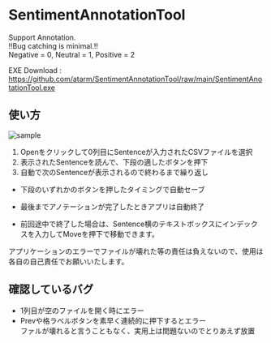 # SentimentAnnotationTool
Support Annotation.  
!!Bug catching is minimal.!!  
Negative = 0, Neutral = 1, Positive = 2  
  
EXE Download : https://github.com/atarm/SentimentAnnotationTool/raw/main/SentimentAnotationTool.exe
## 使い方
![sample](https://user-images.githubusercontent.com/41828628/126456637-a626d024-89f6-4fe7-88e6-f3a74ac7a368.png)
1. Openをクリックして0列目にSentenceが入力されたCSVファイルを選択
2. 表示されたSentenceを読んで、下段の適したボタンを押下
3. 自動で次のSentenceが表示されるので終わるまで繰り返し
  
- 下段のいずれかのボタンを押したタイミングで自動セーブ
- 最後までアノテーションが完了したときアプリは自動終了　　
  
- 前回途中で終了した場合は、Sentence横のテキストボックスにインデックスを入力してMoveを押下で移動できます。

 アプリケーションのエラーでファイルが壊れた等の責任は負えないので、使用は各自の自己責任でお願いいたします。

## 確認しているバグ
- 1列目が空のファイルを開く時にエラー
- Prevや格ラベルボタンを素早く連続的に押下するとエラー  
ファルが壊れると言うこともなく、実用上は問題ないのでとりあえず放置
